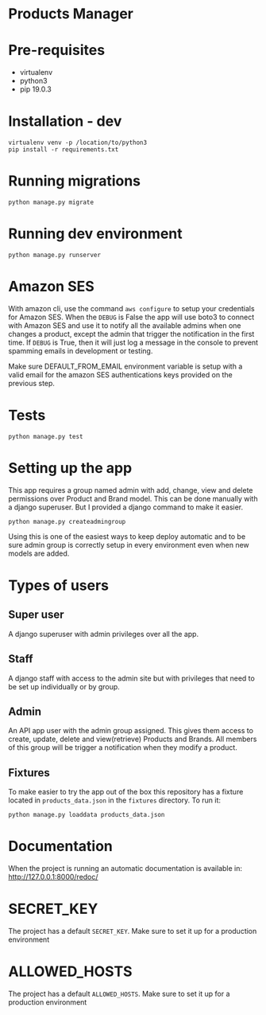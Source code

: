 
# Products Manager

# Pre-requisites
- virtualenv
- python3
- pip 19.0.3

# Installation - dev

```
virtualenv venv -p /location/to/python3
pip install -r requirements.txt
```

# Running migrations
```shell script
python manage.py migrate
```

# Running dev environment

```
python manage.py runserver
```

# Amazon SES

With amazon cli, use the command `aws configure` to setup your credentials for Amazon SES.
When the `DEBUG` is False the app will use boto3 to connect with Amazon SES and use it
to notify all the available admins when one changes a product, except the admin that
trigger the notification in the first time.
If `DEBUG` is True, then it will just log a message in the console to prevent spamming
emails in development or testing.

Make sure DEFAULT_FROM_EMAIL environment variable is setup with a valid email for
the amazon SES authentications keys provided on the previous step.

# Tests

```
python manage.py test
```

# Setting up the app

This app requires a group named admin with add, change, view and delete
permissions over Product and Brand model. This can be done manually with a 
django superuser. But I provided a django command to make it easier.

```shell script
python manage.py createadmingroup
```

Using this is one of the easiest ways to keep deploy automatic and to be sure
admin group is correctly setup in every environment even when new models are added.

# Types of users

## Super user
A django superuser with admin privileges over all the app.

## Staff
A django staff with access to the admin site but with privileges that
need to be set up individually or by group.

## Admin
An API app user with the admin group assigned. This gives them access to
create, update, delete and view(retrieve) Products and Brands.
All members of this group will be trigger a notification when they modify a
product.

## Fixtures

To make easier to try the app out of the box this repository has a 
fixture located in `products_data.json` in the `fixtures` directory.
To run it:

```shell script
python manage.py loaddata products_data.json
```

# Documentation

When the project is running an automatic documentation is available in: 
http://127.0.0.1:8000/redoc/

# SECRET_KEY

The project has a default `SECRET_KEY`. Make sure to set it up for a production
environment

# ALLOWED_HOSTS

The project has a default `ALLOWED_HOSTS`. Make sure to set it up for a production
environment
